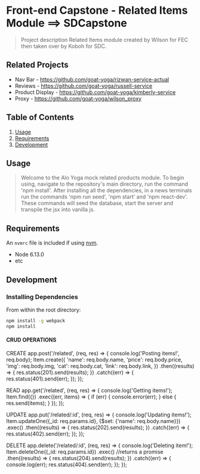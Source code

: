 # Front-end Capstone - Related Items Module ==> SDCapstone

> Project description
Related Items module created by Wilson for FEC then taken over by Koboh for SDC.

## Related Projects

  - Nav Bar - https://github.com/goat-yoga/rizwan-service-actual
  - Reviews - https://github.com/goat-yoga/russell-service
  - Product Display - https://github.com/goat-yoga/kimberly-service
  - Proxy - https://github.com/goat-yoga/wilson_proxy

## Table of Contents

1. [Usage](#Usage)
1. [Requirements](#requirements)
1. [Development](#development)

## Usage

> Welcome to the Alo Yoga mock related products module. To begin using, navigate to the repository's main directory, run the command 'npm install'. After installing all the dependencies, in a news terminals run the commands 'npm run seed', 'npm start' and 'npm react-dev'. These commands will seed the database, start the server and transpile the jsx into vanilla js.

## Requirements

An `nvmrc` file is included if using [nvm](https://github.com/creationix/nvm).

- Node 6.13.0
- etc

## Development

### Installing Dependencies

From within the root directory:

```sh
npm install -g webpack
npm install
```

#### CRUD OPERATIONS
CREATE
app.post('/related', (req, res) => {
  console.log('Posting items!', req.body);
  Item.create({
    'name': req.body.name,
    'price': req.body.price,
    'img': req.body.img,
    'cat': req.body.cat,
    'link': req.body.link,
  })
    .then((results) => {
      res.status(201).send(results);
    })
    .catch((err) => {
      res.status(401).send(err);
    });
});

READ
app.get('/related', (req, res) => {
  console.log('Getting items!');
  Item.find({})
    .exec((err, items) => {
      if (err) {
        console.error(err);
      } else {
        res.send(items);
      }
    });
});

UPDATE
app.put('/related/:id', (req, res) => {
  console.log('Updating items!');
  Item.updateOne({_id: req.params.id}, {$set: {'name': req.body.name}})
    .exec()
    .then((results) => {
      res.status(202).send(results);
    })
    .catch((err) => {
      res.status(402).send(err);
    });
});

DELETE
app.delete('/related/:id', (req, res) => {
  console.log('Deleting item!');
  Item.deleteOne({_id: req.params.id})
    .exec() //returns a promise
    .then((results) => {
      res.status(204).send(results);
    })
    .catch((err) => {
      console.log(err);
      res.status(404).send(err);
    });
});